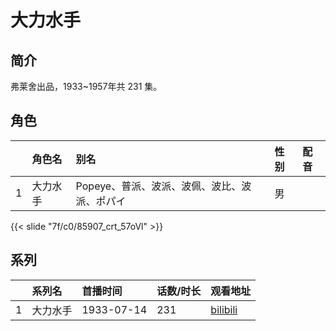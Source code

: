 # 大力水手


## 简介

弗莱舍出品，1933~1957年共 231 集。


## 角色

|     |   角色名   |   别名  | 性别 |  配音  |
|:--- |:------  |:----      |:---  |:--   |
| 1 | 大力水手 | Popeye、普派、波派、波佩、波比、波派、ポパイ | 男 |  |

{{< slide "7f/c0/85907_crt_57oVl" >}}

## 系列

|     |   系列名   |   首播时间  | 话数/时长  | 观看地址 |
|:---  |:------    |:----      |:---       |:---  |
| 1 | 大力水手 | 1933-07-14 | 231 | [bilibili](https://www.bilibili.com/video/BV1sx411B7PZ)  |


